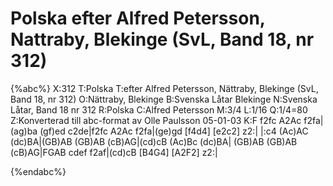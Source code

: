 # Polska efter Alfred Petersson, Nattraby, Blekinge (SvL, Band 18, nr 312)

{%abc%}
X:312
T:Polska
T:efter Alfred Petersson, Nättraby, Blekinge (SvL, Band 18, nr 312)
O:Nättraby, Blekinge
B:Svenska Låtar Blekinge
N:Svenska Låtar, Band 18 nr 312
R:Polska
C:Alfred Petersson
M:3/4
L:1/16
Q:1/4=80
Z:Konverterad till abc-format av  Olle Paulsson 05-01-03
K:F
f2fc A2Ac f2fa|(ag)ba (gf)ed c2de|f2fc A2Ac f2fa|(ge)gd [f4d4] [e2c2] z2:|
|:c4 (Ac)AC (dc)BA|(GB)AB (GB)AB (cB)AG|(cd)cB (Ac)Bc (dc)BA|
(GB)AB (GB)AB (cB)AG|FGAB cdef f2af|(cd)cB [B4G4] [A2F2] z2:|

{%endabc%}

